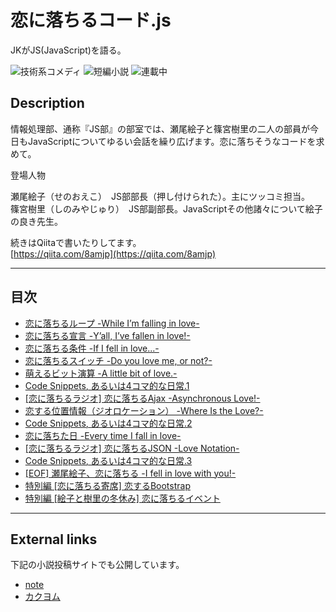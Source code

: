 恋に落ちるコード.js
===================

JKがJS(JavaScript)を語る。

![技術系コメディ](https://img.shields.io/badge/%E3%82%B8%E3%83%A3%E3%83%B3%E3%83%AB-%E6%8A%80%E8%A1%93%E7%B3%BB%E3%82%B3%E3%83%A1%E3%83%87%E3%82%A3-brightgreen.svg)
![短編小説](https://img.shields.io/badge/%E5%BD%A2%E5%BC%8F-%E7%9F%AD%E7%B7%A8%E5%B0%8F%E8%AA%AC-orange.svg)
![連載中](https://img.shields.io/badge/%E5%9F%B7%E7%AD%86%E7%8A%B6%E6%B3%81-%E9%80%A3%E8%BC%89%E4%B8%AD-red.svg)

## Description

情報処理部、通称『JS部』の部室では、瀬尾絵子と篠宮樹里の二人の部員が今日もJavaScriptについてゆるい会話を繰り広げます。恋に落ちそうなコードを求めて。

登場人物

瀬尾絵子（せのおえこ）　JS部部長（押し付けられた）。主にツッコミ担当。  
篠宮樹里（しのみやじゅり）　JS部副部長。JavaScriptその他諸々について絵子の良き先生。

続きはQiitaで書いたりしてます。  
[https://qiita.com/8amjp](https://qiita.com/8amjp)

----
## 目次

* [恋に落ちるループ -While I’m falling in love-](episodes/001.md)
* [恋に落ちる宣言 -Y’all, I’ve fallen in love!-](episodes/002.md)
* [恋に落ちる条件 -If I fell in love...-](episodes/003.md)
* [恋に落ちるスイッチ -Do you love me, or not?-](episodes/004.md)
* [萌えるビット演算 -A little bit of love.-](episodes/005.md)
* [Code Snippets, あるいは4コマ的な日常.1](episodes/006.md)
* [[恋に落ちるラジオ] 恋に落ちるAjax -Asynchronous Love!-](episodes/007.md)
* [恋する位置情報（ジオロケーション） -Where Is the Love?-](episodes/008.md)
* [Code Snippets, あるいは4コマ的な日常.2](episodes/009.md)
* [恋に落ちた日 -Every time I fall in love-](episodes/010.md)
* [[恋に落ちるラジオ] 恋に落ちるJSON -Love Notation-](episodes/011.md)
* [Code Snippets, あるいは4コマ的な日常.3](episodes/012.md)
* [[EOF] 瀬尾絵子、恋に落ちる -I fell in love with you!-](episodes/013.md)
* [特別編 [恋に落ちる寄席] 恋するBootstrap](episodes/014.md)
* [特別編 [絵子と樹里の冬休み] 恋に落ちるイベント](episodes/015.md)

----

## External links

下記の小説投稿サイトでも公開しています。

* [note](https://note.mu/8am/m/m1c26770d4955)
* [カクヨム](https://kakuyomu.jp/works/1177354054881230272)
